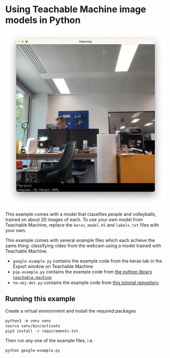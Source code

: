 # Using Teachable Machine image models in Python

![An image of a crowded technician workspace at the Royal College of Art, with a text label at the bottom indicating that a machine learning model has detected a person in the image with 98% certainty and a volleyball in the image with 1% certainty](example.jpg)

This example comes with a model that classifies people and volleyballs, trained on about 20 images of each. To use your own model from Teachable Machine, replace the `keras_model.h5` and `labels.txt` files with your own.

This example comes with several example files which each achieve the same thing: classifying video from the webcam using a model trained with Teachable Machine.

- `google-example.py` contains the example code from the keras tab in the Export window on Teachable Machine
- `pip-example.py` contains the example code from [the python library `teachable-machine`](https://pypi.org/project/teachable-machine/)
- `tm-obj-det.py` contains the example code from [this tutorial repository](https://github.com/mjdargen/Teachable-Machine-Object-Detection)

## Running this example

Create a virtual environment and install the required packages

```
python3 -m venv venv
source venv/bin/activate
pip3 install -r requirements.txt
```

Then run any one of the example files, i.e.

```
python google-example.py
```
